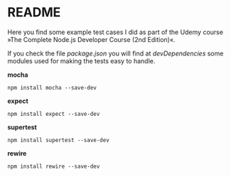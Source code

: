 # README
Here you find some example test cases I did as part of the Udemy course »The Complete Node.js Developer Course (2nd Edition)«.

If you check the file _package.json_ you will find at _devDependencies_ some modules used for making the tests easy to handle.

**mocha**
```
npm install mocha --save-dev
```

**expect**
```
npm install expect --save-dev
```

**supertest**
```
npm install supertest --save-dev
```

**rewire**
```
npm install rewire --save-dev
```
